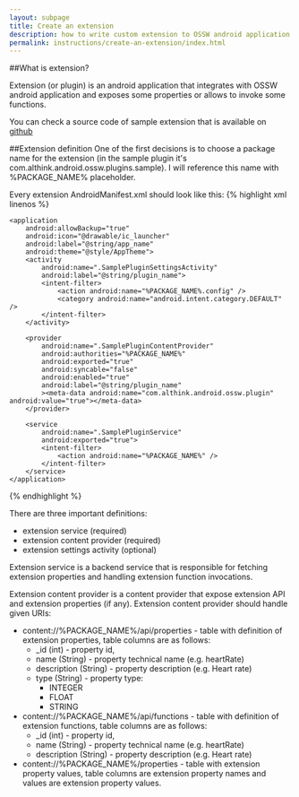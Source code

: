 ```yaml
---
layout: subpage
title: Create an extension
description: how to write custom extension to OSSW android application.
permalink: instructions/create-an-extension/index.html
---
```


##What is extension?

Extension (or plugin) is an android application that integrates with OSSW android application and exposes some properties or allows to invoke some functions.

You can check a source code of sample extension that is available on [github](https://github.com/ossw/ossw-android-sample-plugin)

##Extension definition
One of the first decisions is to choose a package name for the extension (in the sample plugin it's com.althink.android.ossw.plugins.sample). I will reference this name with %PACKAGE_NAME% placeholder.

Every extension AndroidManifest.xml should look like this:
{% highlight xml linenos %}
<?xml version="1.0" encoding="utf-8"?>
<manifest xmlns:android="http://schemas.android.com/apk/res/android"
    package="%PACKAGE_NAME%">

    <application
        android:allowBackup="true"
        android:icon="@drawable/ic_launcher"
        android:label="@string/app_name"
        android:theme="@style/AppTheme">
        <activity
            android:name=".SamplePluginSettingsActivity"
            android:label="@string/plugin_name">
            <intent-filter>
                <action android:name="%PACKAGE_NAME%.config" />
                <category android:name="android.intent.category.DEFAULT" />
            </intent-filter>
        </activity>

        <provider
            android:name=".SamplePluginContentProvider"
            android:authorities="%PACKAGE_NAME%"
            android:exported="true"
            android:syncable="false"
            android:enabled="true"
            android:label="@string/plugin_name"
            ><meta-data android:name="com.althink.android.ossw.plugin" android:value="true"></meta-data>
        </provider>

        <service
            android:name=".SamplePluginService"
            android:exported="true">
            <intent-filter>
                <action android:name="%PACKAGE_NAME%" />
            </intent-filter>
        </service>
    </application>
</manifest>
{% endhighlight %}

There are three important definitions:
- extension service (required)
- extension content provider (required)
- extension settings activity (optional)

Extension service is a backend service that is responsible for fetching extension properties and handling extension function invocations.

Extension content provider is a content provider that expose extension API and extension properties (if any). Extension content provider should handle given URIs:

- content://%PACKAGE_NAME%/api/properties - table with definition of extension properties, table columns are as follows:
	- _id (int) - property id,
    - name (String) - property technical name (e.g. heartRate)
    - description (String) - property description (e.g. Heart rate)
    - type (String) - property type:
    	- INTEGER
    	- FLOAT
    	- STRING
- content://%PACKAGE_NAME%/api/functions - table with definition of extension functions, table columns are as follows:
	- _id (int) - property id,
    - name (String) - property technical name (e.g. heartRate)
    - description (String) - property description (e.g. Heart rate)
- content://%PACKAGE_NAME%/properties - table with extension property values, table columns are extension property names and values are extension property values.